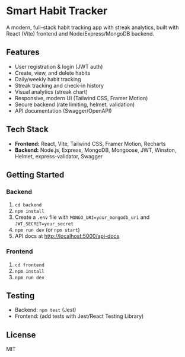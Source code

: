 # Smart Habit Tracker

A modern, full-stack habit tracking app with streak analytics, built with React (Vite) frontend and Node/Express/MongoDB backend.

## Features
- User registration & login (JWT auth)
- Create, view, and delete habits
- Daily/weekly habit tracking
- Streak tracking and check-in history
- Visual analytics (streak chart)
- Responsive, modern UI (Tailwind CSS, Framer Motion)
- Secure backend (rate limiting, helmet, validation)
- API documentation (Swagger/OpenAPI)

## Tech Stack
- **Frontend:** React, Vite, Tailwind CSS, Framer Motion, Recharts
- **Backend:** Node.js, Express, MongoDB, Mongoose, JWT, Winston, Helmet, express-validator, Swagger

## Getting Started

### Backend
1. `cd backend`
2. `npm install`
3. Create a `.env` file with `MONGO_URI=your_mongodb_uri` and `JWT_SECRET=your_secret`
4. `npm run dev` (or `npm start`)
5. API docs at [http://localhost:5000/api-docs](http://localhost:5000/api-docs)

### Frontend
1. `cd frontend`
2. `npm install`
3. `npm run dev`

## Testing
- Backend: `npm test` (Jest)
- Frontend: (add tests with Jest/React Testing Library)

## License
MIT
